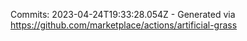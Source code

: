 Commits: 2023-04-24T19:33:28.054Z - Generated via https://github.com/marketplace/actions/artificial-grass
<br>
